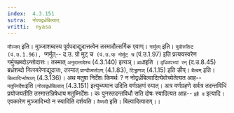 ```yaml
---
index:  4.3.151
sutra:  नोत्वद्वर्ध्रबिल्वात्
vritti:  nyasa
---
```


`मौञ्जम्` इति। मुञ्जाशब्दस्य पूर्वपदाद्युदात्तत्वेन तस्मादौत्सर्गिक एवाण्। `गार्मुत्म्` इति। `मुग्रोरुतिःट (पं.उ.1.96), `प्गर्मुत्-- द.उ. ग्रो मुट् च` (पं.उ.फ् गोर्मुट् च` (पं.उ.1.97) इति प्रत्ययस्वरेण गर्मुच्छब्दोऽन्तोदात्तः। तस्मात् `अनुदात्तादेश्च` (4.3.140) इत्यञ्। `ब्रार्ध्री`इति । `वृधिवपभ्यां रन्` (द.उ.8.45) ब्रर्ध्रशब्दो नित्स्वरेणाद्युदात्तः, तस्मात् `प्राग्दीव्यतोऽण्` (4.1.83), `टिड्ढाणञ्` (4.1.15) इति ङीप्। `बैल्वम्` इति। `बिल्वादिभ्योषऽण्` (4.3.136)।
अथ मतुषा निर्देशः किमर्थः ? न नोद्वर्ध्रबिल्वादित्येवोच्येतेत्यत आह-- `मतुब्निर्देशः`इति।`नोत्वद्वर्ध्रबिल्वात्` (4.3.151) इत्युच्यमान उदिति वर्णग्रहणं स्यात्। अत्र वर्णग्रहणे सर्वत्र तदन्तविधिं प्रयोजयतीति तस्मात्तन्निषेधाय मतुब्निर्देशः। कः पुनस्तदन्तविधौ सति दोषः स्यादित्यत आह-- `इहै व` इत्यादि। एवकारेण मुञ्जादिभ्यो न स्यादिति दर्शयति। `वैष्णवी` इति। बिल्वादित्वादण्।।

